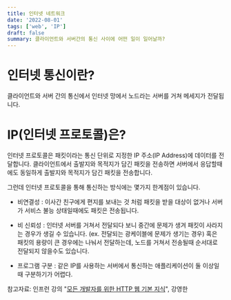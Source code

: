 ```yaml
---
title: 인터넷 네트워크
date: '2022-08-01'
tags: ['web', 'IP']
draft: false
summary: 클라이언트와 서버간의 통신 사이에 어떤 일이 일어날까?
---
```


# 인터넷 통신이란?

클라이언트와 서버 간의 통신에서 인터넷 망에서 노드라는 서버를 거쳐 메세지가 전달됩니다.

# IP(인터넷 프로토콜)은? 

인터넷 프로토콜은 패킷이라는 통신 단위로 지정한 IP 주소(IP Address)에 데이터를 전달합니다. 클라이언트에서 출발지와 목적지가 담긴 패킷을 전송하면 서버에서 응답할때에도 동일하게 출발지와 목적지가 담긴 패킷을 전송합니다.

그런데 인터넷 프로토콜을 통해 통신하는 방식에는 몇가지 한계점이 있습니다. 

- 비연결성
: 이사간 친구에게 편지를 보내는 것 처럼 패킷을 받을 대상이 없거나 서버가 서비스 불능 상태일때에도 패킷은 전송됩니다.

- 비 신뢰성
: 인터넷 서버를 거쳐서 전달되다 보니 중간에 문제가 생겨 패킷이 사라지는 경우가 생길 수 있습니다. (ex. 전달되는 광케이블에 문제가    생기는 경우) 혹은 패킷의 용량이 큰 경우에는 나눠서 전달하는데, 노드를 거쳐서 전송될때 순서대로 전달되지 않을수도 있습니다.

- 프로그램 구분
: 같은 IP를 사용하는 서버에서 통신하는 애플리케이션이 둘 이상일때 구분하기가 어렵다.

참고자료: 인프런 강의 "[모든 개발자를 위한 HTTP 웹 기본 지식](https://www.inflearn.com/course/http-%EC%9B%B9-%EB%84%A4%ED%8A%B8%EC%9B%8C%ED%81%AC)", 강영한

